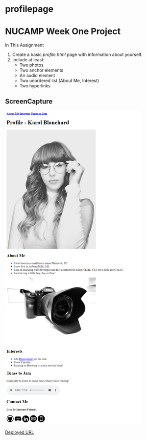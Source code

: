 # profilepage
# NUCAMP Week One Project
In This Assignment 
1. Create a basic <em>profile.html</em> page with information about yourself.
2. Include at least:
    * Two photos
    * Two anchor elements
    * An audio element
    * Two unordered list (About Me, Interest)
    * Two hyperlinks

## ScreenCapture
![Screenshot of profile page](/images/screencapture-KBprofile.png)

[Deployed URL](https://karolo1998.github.io/profilepage)
